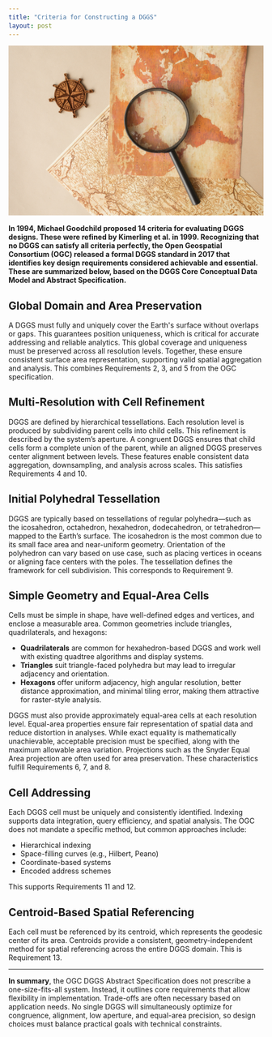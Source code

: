 ```yaml
---
title: "Criteria for Constructing a DGGS"
layout: post
---
```

![monstera](/assets/img/20220615/monstera.jpg)

**In 1994, Michael Goodchild proposed 14 criteria for evaluating DGGS designs. These were refined by Kimerling et al. in 1999. Recognizing that no DGGS can satisfy all criteria perfectly, the Open Geospatial Consortium (OGC) released a formal DGGS standard in 2017 that identifies key design requirements considered achievable and essential. These are summarized below, based on the DGGS Core Conceptual Data Model and Abstract Specification.**

## Global Domain and Area Preservation

A DGGS must fully and uniquely cover the Earth's surface without overlaps or gaps. This guarantees position uniqueness, which is critical for accurate addressing and reliable analytics. This global coverage and uniqueness must be preserved across all resolution levels. Together, these ensure consistent surface area representation, supporting valid spatial aggregation and analysis. This combines Requirements 2, 3, and 5 from the OGC specification.

## Multi-Resolution with Cell Refinement

DGGS are defined by hierarchical tessellations. Each resolution level is produced by subdividing parent cells into child cells. This refinement is described by the system’s aperture. A congruent DGGS ensures that child cells form a complete union of the parent, while an aligned DGGS preserves center alignment between levels. These features enable consistent data aggregation, downsampling, and analysis across scales. This satisfies Requirements 4 and 10.

## Initial Polyhedral Tessellation

DGGS are typically based on tessellations of regular polyhedra—such as the icosahedron, octahedron, hexahedron, dodecahedron, or tetrahedron—mapped to the Earth’s surface. The icosahedron is the most common due to its small face area and near-uniform geometry. Orientation of the polyhedron can vary based on use case, such as placing vertices in oceans or aligning face centers with the poles. The tessellation defines the framework for cell subdivision. This corresponds to Requirement 9.

## Simple Geometry and Equal-Area Cells

Cells must be simple in shape, have well-defined edges and vertices, and enclose a measurable area. Common geometries include triangles, quadrilaterals, and hexagons:

- **Quadrilaterals** are common for hexahedron-based DGGS and work well with existing quadtree algorithms and display systems.
- **Triangles** suit triangle-faced polyhedra but may lead to irregular adjacency and orientation.
- **Hexagons** offer uniform adjacency, high angular resolution, better distance approximation, and minimal tiling error, making them attractive for raster-style analysis.

DGGS must also provide approximately equal-area cells at each resolution level. Equal-area properties ensure fair representation of spatial data and reduce distortion in analyses. While exact equality is mathematically unachievable, acceptable precision must be specified, along with the maximum allowable area variation. Projections such as the Snyder Equal Area projection are often used for area preservation. These characteristics fulfill Requirements 6, 7, and 8.

## Cell Addressing

Each DGGS cell must be uniquely and consistently identified. Indexing supports data integration, query efficiency, and spatial analysis. The OGC does not mandate a specific method, but common approaches include:

- Hierarchical indexing  
- Space-filling curves (e.g., Hilbert, Peano)  
- Coordinate-based systems  
- Encoded address schemes  

This supports Requirements 11 and 12.

## Centroid-Based Spatial Referencing

Each cell must be referenced by its centroid, which represents the geodesic center of its area. Centroids provide a consistent, geometry-independent method for spatial referencing across the entire DGGS domain. This is Requirement 13.

---

**In summary**, the OGC DGGS Abstract Specification does not prescribe a one-size-fits-all system. Instead, it outlines core requirements that allow flexibility in implementation. Trade-offs are often necessary based on application needs. No single DGGS will simultaneously optimize for congruence, alignment, low aperture, and equal-area precision, so design choices must balance practical goals with technical constraints.
